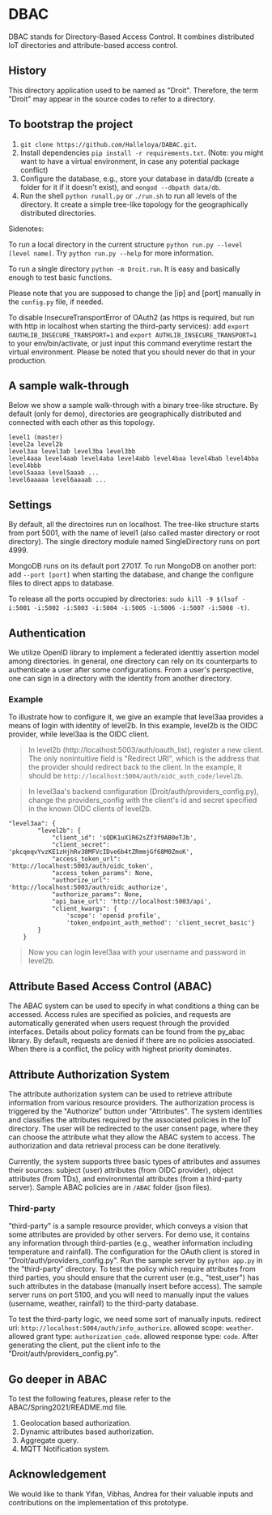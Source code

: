 # DBAC

DBAC stands for Directory-Based Access Control. It combines distributed IoT directories and attribute-based access control.

## History

This directory application used to be named as "Droit". Therefore, the term "Droit" may appear in the source codes to refer to a directory.  

## To bootstrap the project

1. `git clone https://github.com/Halleloya/DABAC.git`.
2. Install dependencies `pip install -r requirements.txt`. (Note: you might want to have a virtual environment, in case any potential package conflict)
3. Configure the database, e.g., store your database in data/db (create a folder for it if it doesn't exist), and `mongod --dbpath data/db`. 
4. Run the shell `python runall.py` or `./run.sh` to run all levels of the directory. It create a simple tree-like topology for the geographically distributed directories. 

Sidenotes:

To run a local directory in the current structure `python run.py --level [level name]`. Try `python run.py --help` for more information. 

To run a single directory `python -m Droit.run`. It is easy and basically enough to test basic functions.

Please note that you are supposed to change the [ip] and [port] manually in the `config.py` file, if needed. 

To disable InsecureTransportError of OAuth2 (as https is required, but run with http in localhost when starting the third-party services): add `export OAUTHLIB_INSECURE_TRANSPORT=1` and `export AUTHLIB_INSECURE_TRANSPORT=1` to your env/bin/activate, or just input this command everytime restart the virtual environment. Please be noted that you should never do that in your production. 


## A sample walk-through 

Below we show a sample walk-through with a binary tree-like structure. By default (only for demo), directories are geographically distributed and connected with each other as this topology. 

```
level1 (master)
level2a level2b
level3aa level3ab level3ba level3bb
level4aaa level4aab level4aba level4abb level4baa level4bab level4bba level4bbb  
level5aaaa level5aaab ...
level6aaaaa level6aaaab ...
```

## Settings

By default, all the directoires run on localhost. The tree-like structure starts from port 5001, with the name of level1 (also called master directory or root directory). The single directory module named SingleDirectory runs on port 4999.

MongoDB runs on its default port 27017. To run MongoDB on another port: add `--port [port]` when starting the database, and change the configure files to direct apps to database. 

To release all the ports occupied by directories: `sudo kill -9 $(lsof -i:5001 -i:5002 -i:5003 -i:5004 -i:5005 -i:5006 -i:5007 -i:5008 -t)`.


## Authentication

We utilize OpenID library to implement a federated identtiy assertion model among directories. In general, one directory can rely on its counterparts to authenticate a user after some configurations. From a user's perspective, one can sign in a directory with the identity from another directory. 

### Example 
To illustrate how to configure it, we give an example that level3aa provides a means of login with identity of level2b. In this example, level2b is the OIDC provider, while level3aa is the OIDC client.

> In level2b (http://localhost:5003/auth/oauth_list), register a new client. The only nonintuitive field is "Redirect URI", which is the address that the provider should redirect back to the client. In the example, it should be `http://localhost:5004/auth/oidc_auth_code/level2b`.

> In level3aa's backend configuration (Droit/auth/providers_config.py), change the providers_config with the client's id and secret specified in the known OIDC clients of level2b.

```
"level3aa": {
        "level2b": {
            "client_id": 'sQDK1uX1R62sZf3f9AB0eTJb',
            "client_secret": 'pkcqeqvYvzKE1zHjhRv30MFVcIDve6b4tZRmmjGf68M0ZmoK',
            "access_token_url": 'http://localhost:5003/auth/oidc_token',
            "access_token_params": None,
            "authorize_url": 'http://localhost:5003/auth/oidc_authorize',
            "authorize_params": None,
            "api_base_url": 'http://localhost:5003/api',
            "client_kwargs": {
                'scope': 'openid profile',
                'token_endpoint_auth_method': 'client_secret_basic'}
        }
    }
```

> Now you can login level3aa with your username and password in level2b.




## Attribute Based Access Control (ABAC)
The ABAC system can be used to specify in what conditions a thing can be accessed. Access rules are specified as policies, and requests are automatically generated when users request through the provided interfaces. Details about policy formats can be found from the py_abac library. By default, requests are denied if there are no policies associated. When there is a conflict, the policy with highest priority dominates. 


## Attribute Authorization System
The attribute authorization system can be used to retrieve attribute information from various resource providers. The authorization process is triggered by the "Authorize" button under "Attributes". The system identities and classifies the attributes required by the associated policies in the IoT directory. The user will be redirected to the user consent page, where they can choose the attribute what they allow the ABAC system to access. The authorization and data retrieval process can be done iteratively.

Currently, the system supports three basic types of attributes and assumes their sources: subject (user) attributes (from OIDC provider), object attributes (from TDs), and environmental attributes (from a third-party server). Sample ABAC policies are in `/ABAC` folder (json files).

### Third-party
"third-party" is a sample resource provider, which conveys a vision that some attributes are provided by other servers. For demo use, it contains any information through third-parties (e.g., weather information including temperature and rainfall). The configuration for the OAuth client is stored in "Droit/auth/providers_config.py". Run the sample server by `python app.py` in the "third-party" directory. To test the policy which require attributes from third parties, you should ensure that the current user (e.g., "test_user") has such attributes in the database (manually insert before access).  The sample server runs on port 5100, and you will need to manually input the values (username, weather, rainfall) to the third-party database. 

To test the third-party logic, we need some sort of manually inputs. 
redirect uri: `http://localhost:5004/auth/info_authorize`. allowed scope: `weather`. allowed grant type: `authorization_code`. allowed response type: `code`. After generating the client, put the client info to the "Droit/auth/providers_config.py".


## Go deeper in ABAC
To test the following features, please refer to the ABAC/Spring2021/README.md file.

1) Geolocation based authorization.
2) Dynamic attributes based authorization.
3) Aggregate query.
4) MQTT Notification system.

## Acknowledgement
We would like to thank Yifan, Vibhas, Andrea for their valuable inputs and contributions on the implementation of this prototype. 
